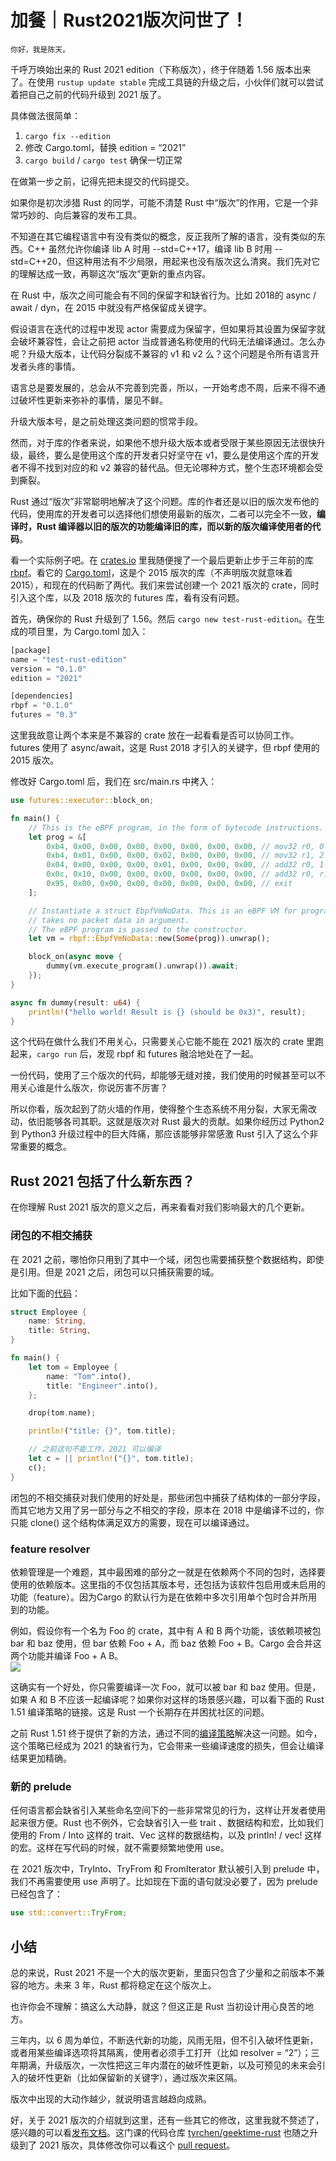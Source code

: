 # 加餐｜Rust2021版次问世了！

    你好，我是陈天。

千呼万唤始出来的 Rust 2021 edition（下称版次），终于伴随着 1.56 版本出来了。在使用 `rustup update stable` 完成工具链的升级之后，小伙伴们就可以尝试着把自己之前的代码升级到 2021 版了。

具体做法很简单：

1.  `cargo fix --edition`
2.  修改 Cargo.toml，替换 edition = “2021”
3.  `cargo build` / `cargo test` 确保一切正常

在做第一步之前，记得先把未提交的代码提交。

如果你是初次涉猎 Rust 的同学，可能不清楚 Rust 中“版次”的作用，它是一个非常巧妙的、向后兼容的发布工具。

不知道在其它编程语言中有没有类似的概念，反正我所了解的语言，没有类似的东西。C++ 虽然允许你编译 lib A 时用 --std=C++17，编译 lib B 时用 --std=C++20，但这种用法有不少局限，用起来也没有版次这么清爽。我们先对它的理解达成一致，再聊这次“版次”更新的重点内容。

在 Rust 中，版次之间可能会有不同的保留字和缺省行为。比如 2018的 async / await / dyn，在 2015 中就没有严格保留成关键字。

假设语言在迭代的过程中发现 actor 需要成为保留字，但如果将其设置为保留字就会破坏兼容性，会让之前把 actor 当成普通名称使用的代码无法编译通过。怎么办呢？升级大版本，让代码分裂成不兼容的 v1 和 v2 么？这个问题是令所有语言开发者头疼的事情。

语言总是要发展的，总会从不完善到完善，所以，一开始考虑不周，后来不得不通过破坏性更新来弥补的事情，屡见不鲜。

升级大版本号，是之前处理这类问题的惯常手段。

然而，对于库的作者来说，如果他不想升级大版本或者受限于某些原因无法很快升级，最终，要么是使用这个库的开发者只好坚守在 v1，要么是使用这个库的开发者不得不找到对应的和 v2 兼容的替代品。但无论哪种方式，整个生态环境都会受到撕裂。

Rust 通过“版次”非常聪明地解决了这个问题。库的作者还是以旧的版次发布他的代码，使用库的开发者可以选择他们想使用最新的版次，二者可以完全不一致，**编译时，Rust 编译器以旧的版次的功能编译旧的库，而以新的版次编译使用者的代码**。

看一个实际例子吧。在 [crates.io](http://crates.io) 里我随便搜了一个最后更新止步于三年前的库 [rbpf](https://crates.io/crates/rbpf)。看它的 [Cargo.toml](https://github.com/qmonnet/rbpf/blob/master/Cargo.toml)，这是个 2015 版次的库（不声明版次就意味着 2015），和现在的代码断了两代。我们来尝试创建一个 2021 版次的 crate，同时引入这个库，以及 2018 版次的 futures 库，看有没有问题。

首先，确保你的 Rust 升级到了 1.56。然后 `cargo new test-rust-edition`。在生成的项目里，为 Cargo.toml 加入：

```rust
[package]
name = "test-rust-edition"
version = "0.1.0"
edition = "2021"

[dependencies]
rbpf = "0.1.0"
futures = "0.3"

```

这里我故意让两个本来是不兼容的 crate 放在一起看看是否可以协同工作。futures 使用了 async/await，这是 Rust 2018 才引入的关键字，但 rbpf 使用的 2015 版次。

修改好 Cargo.toml 后，我们在 src/main.rs 中拷入：

```rust
use futures::executor::block_on;

fn main() {
    // This is the eBPF program, in the form of bytecode instructions.
    let prog = &[
        0xb4, 0x00, 0x00, 0x00, 0x00, 0x00, 0x00, 0x00, // mov32 r0, 0
        0xb4, 0x01, 0x00, 0x00, 0x02, 0x00, 0x00, 0x00, // mov32 r1, 2
        0x04, 0x00, 0x00, 0x00, 0x01, 0x00, 0x00, 0x00, // add32 r0, 1
        0x0c, 0x10, 0x00, 0x00, 0x00, 0x00, 0x00, 0x00, // add32 r0, r1
        0x95, 0x00, 0x00, 0x00, 0x00, 0x00, 0x00, 0x00, // exit
    ];

    // Instantiate a struct EbpfVmNoData. This is an eBPF VM for programs that
    // takes no packet data in argument.
    // The eBPF program is passed to the constructor.
    let vm = rbpf::EbpfVmNoData::new(Some(prog)).unwrap();

    block_on(async move {
        dummy(vm.execute_program().unwrap()).await;
    });
}

async fn dummy(result: u64) {
    println!("hello world! Result is {} (should be 0x3)", result);
}

```

这个代码在做什么我们不用关心，只需要关心它能不能在 2021 版次的 crate 里跑起来，`cargo run` 后，发现 rbpf 和 futures 融洽地处在了一起。

一份代码，使用了三个版次的代码，却能够无缝对接，我们使用的时候甚至可以不用关心谁是什么版次，你说厉害不厉害？

所以你看，版次起到了防火墙的作用，使得整个生态系统不用分裂，大家无需改动，依旧能够各司其职。这就是版次对 Rust 最大的贡献。如果你经历过 Python2 到 Python3 升级过程中的巨大阵痛，那应该能够非常感激 Rust 引入了这么个非常重要的概念。

## Rust 2021 包括了什么新东西？

在你理解 Rust 2021 版次的意义之后，再来看看对我们影响最大的几个更新。

### 闭包的不相交捕获

在 2021 之前，哪怕你只用到了其中一个域，闭包也需要捕获整个数据结构，即使是引用。但是 2021 之后，闭包可以只捕获需要的域。

比如下面的[代码](https://play.rust-lang.org/?version=stable&mode=debug&edition=2021&gist=f7428fb00bd8648808e82618e5e8916a)：

```rust
struct Employee {
    name: String,
    title: String,
}

fn main() {
    let tom = Employee {
        name: "Tom".into(),
        title: "Engineer".into(),
    };

    drop(tom.name);

    println!("title: {}", tom.title);

    // 之前这句不能工作，2021 可以编译
    let c = || println!("{}", tom.title);
    c();
}

```

闭包的不相交捕获对我们使用的好处是，那些闭包中捕获了结构体的一部分字段，而其它地方又用了另一部分与之不相交的字段，原本在 2018 中是编译不过的，你只能 clone() 这个结构体满足双方的需要，现在可以编译通过。

### feature resolver

依赖管理是一个难题，其中最困难的部分之一就是在依赖两个不同的包时，选择要使用的依赖版本。这里指的不仅包括其版本号，还包括为该软件包启用或未启用的功能（feature）。因为Cargo 的默认行为是在依赖中多次引用单个包时合并所用到的功能。

例如，假设你有一个名为 Foo 的 crate，其中有 A 和 B 两个功能，该依赖项被包 bar 和 baz 使用，但 bar 依赖 Foo + A，而 baz 依赖 Foo + B。Cargo 会合并这两个功能并编译 Foo + A B。  
![](https://static001.geekbang.org/resource/image/b8/53/b8601e7c005ff666d1597dd174346d53.jpg?wh=2044x1332)

这确实有一个好处，你只需要编译一次 Foo，就可以被 bar 和 baz 使用。但是，如果 A 和 B 不应该一起编译呢？如果你对这样的场景感兴趣，可以看下面的 Rust 1.51 编译策略的链接。这是 Rust 一个长期存在并困扰社区的问题。

之前 Rust 1.51 终于提供了新的方法，通过不同的[编译策略](https://blog.rust-lang.org/2021/03/25/Rust-1.51.0.html#cargos-new-feature-resolver)解决这一问题。如今，这个策略已经成为 2021 的缺省行为，它会带来一些编译速度的损失，但会让编译结果更加精确。

### 新的 prelude

任何语言都会缺省引入某些命名空间下的一些非常常见的行为，这样让开发者使用起来很方便。Rust 也不例外，它会缺省引入一些 trait 、数据结构和宏，比如我们使用的 From / Into 这样的 trait、Vec 这样的数据结构，以及 println! / vec! 这样的宏。这样在写代码的时候，就不需要频繁地使用 use。

在 2021 版次中，TryInto、TryFrom 和 FromIterator 默认被引入到 prelude 中，我们不再需要使用 use 声明了。比如现在下面的语句就没必要了，因为 prelude 已经包含了：

```rust
use std::convert::TryFrom;

```

## 小结

总的来说，Rust 2021 不是一个大的版次更新，里面只包含了少量和之前版本不兼容的地方。未来 3 年，Rust 都将稳定在这个版次上。

也许你会不理解：搞这么大动静，就这？但这正是 Rust 当初设计用心良苦的地方。

三年内，以 6 周为单位，不断迭代新的功能，风雨无阻，但不引入破坏性更新，或者用某些编译选项将其隔离，使用者必须手工打开（比如 resolver = “2”）；三年期满，升级版次，一次性把这三年内潜在的破坏性更新，以及可预见的未来会引入的破坏性更新（比如保留新的关键字），通过版次来区隔。

版次中出现的大动作越少，就说明语言越趋向成熟。

好，关于 2021 版次的介绍就到这里，还有一些其它的修改，这里我就不赘述了，感兴趣的可以看[发布文档](https://blog.rust-lang.org/2021/10/21/Rust-1.56.0.html#rust-2021)。这门课的代码仓库 [tyrchen/geektime-rust](https://github.com/tyrchen/geektime-rust) 也随之升级到了 2021 版次，具体修改你可以看这个 [pull request](https://github.com/tyrchen/geektime-rust/pull/3)。
    
